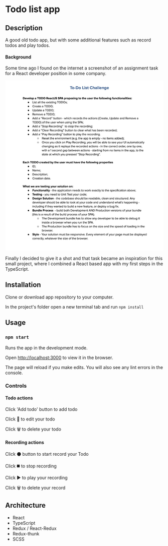 # Todo list app

## Description

A good old todo app, but with some additional features such as record todos and play todos.

####  Background

Some time ago I found on the internet a screenshot of an assignment task for a React developer position in some company. 

![Screenshot](/assignment_screenshot.jpg?raw=true "Optional Title")

Finally I decided to give it a shot and that task became an inspiration for this small project, where I combined a React based app with my first steps in the TypeScript.



## Installation

Clone or download app repository to your computer.

In the project's folder open a new terminal tab and run 
 `npm install`

## Usage

### `npm start`

Runs the app in the development mode.

Open [http://localhost:3000](http://localhost:3000) to view it in the browser.

The page will reload if you make edits.
You will also see any lint errors in the console.

### Controls

#### Todo actions

Click 'Add todo' button to add todo

Click :pencil: to edit your todo

Click :wastebasket: to delete your todo



#### Recording actions

Click   :black_circle:  button to start record your Todo

Click   :black_medium_square: to stop recording

Click  :arrow_forward: to play your recording

Click :wastebasket: to delete your record


## Architecture


* React
* TypeScript
* Redux / React-Redux
* Redux-thunk
* SCSS

